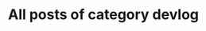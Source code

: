 ---
layout: archive
which_category: Protean Protector Devlog
title: "All posts of category devlog"
---